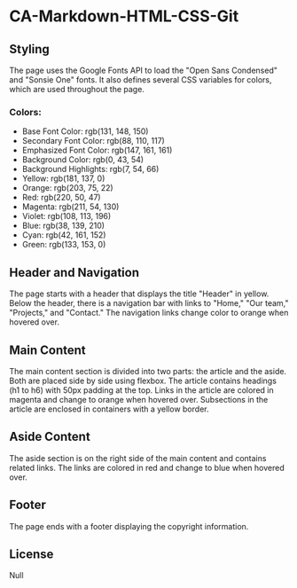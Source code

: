 # CA-Markdown-HTML-CSS-Git

## Styling

The page uses the Google Fonts API to load the "Open Sans Condensed" and "Sonsie One" fonts. It also defines several CSS variables for colors, which are used throughout the page.

### Colors:

- Base Font Color: rgb(131, 148, 150)
- Secondary Font Color: rgb(88, 110, 117)
- Emphasized Font Color: rgb(147, 161, 161)
- Background Color: rgb(0, 43, 54)
- Background Highlights: rgb(7, 54, 66)
- Yellow: rgb(181, 137, 0)
- Orange: rgb(203, 75, 22)
- Red: rgb(220, 50, 47)
- Magenta: rgb(211, 54, 130)
- Violet: rgb(108, 113, 196)
- Blue: rgb(38, 139, 210)
- Cyan: rgb(42, 161, 152)
- Green: rgb(133, 153, 0)

## Header and Navigation

The page starts with a header that displays the title "Header" in yellow. Below the header, there is a navigation bar with links to "Home," "Our team," "Projects," and "Contact." The navigation links change color to orange when hovered over.

## Main Content

The main content section is divided into two parts: the article and the aside. Both are placed side by side using flexbox. The article contains headings (h1 to h6) with 50px padding at the top. Links in the article are colored in magenta and change to orange when hovered over. Subsections in the article are enclosed in containers with a yellow border.

## Aside Content

The aside section is on the right side of the main content and contains related links. The links are colored in red and change to blue when hovered over.

## Footer

The page ends with a footer displaying the copyright information.

## License

Null
